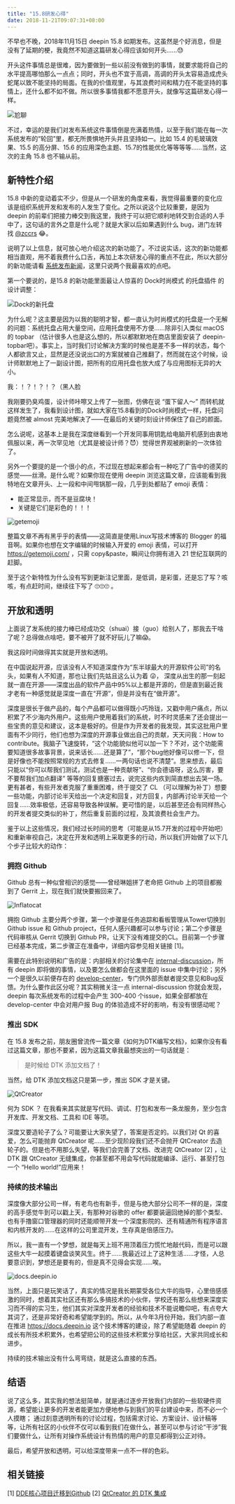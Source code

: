 ```yaml
---
title: "15.8研发心得"
date: 2018-11-21T09:07:31+08:00
---
```


不早也不晚，2018年11月15日 deepin 15.8 如期发布。这虽然是个好消息，但是没有了延期的梗，我竟然不知道这篇研发心得应该如何开头……😓  

开头这件事情总是很难，因为要做到一些以前没有做到的事情，就要求能将自己的水平提高哪怕那么一点点；同时，开头也不宜于高调，高调的开头太容易造成虎头蛇尾以致不能坚持的局面。在我的价值观里，与其浪费时间和精力在不能坚持的事情上，还什么都不如不做。所以很多事情我都不愿意开头，就像写这篇研发心得一样。

![尬聊](https://upload-images.jianshu.io/upload_images/2171923-fad88bbd01959703.png?imageMogr2/auto-orient/strip%7CimageView2/2/w/1240)

不过，幸运的是我们对发布系统这件事情倒是充满着热情，以至于我们能在每一次系统发布的“轮回”里，都无所畏惧地开头并且坚持如一。比如 15.4 的毛玻璃效果、15.5 的高分屏、15.6 的应用深色主题、15.7的性能优化等等等等……当然，这次的主角 15.8 也不输从前。

##  新特性介绍

15.8 中新的变动着实不少，但是从一个研发的角度来看，我觉得最重要的变化应该是组织系统开发和发布的人发生了变化。之所以说这个比较重要，是因为 deepin 的前辈们把接力棒交到我这里，我终于可以把它顺利地转交到合适的人手中了，这句话的言外之意是什么呢？就是大家以后如果遇到什么 bug，进门左转找 [@zccrs](https://github.com/zccrs) 😂。

说明了以上信息，就可放心地介绍这次的新功能了。不过说实话，这次的新功能都相当直观，用不着我费什么口舌，再加上本次研发心得的重点不在此，所以大部分的新功能请看 [系统发布新闻](https://www.deepin.org/2018/11/15/deepin15-8/)，这里只说两个我最喜欢的点吧。

第一个要说的，是15.8 的新功能里面最让人惊喜的 Dock时尚模式 的托盘插件 的设计调整：

![Dock的新托盘](https://upload-images.jianshu.io/upload_images/2171923-a5cc9e913b313dfd.png?imageMogr2/auto-orient/strip%7CimageView2/2/w/1240) 

为什么呢？这主要是因为以我的聪明才智，都一直认为时尚模式的托盘是一个无解的问题：系统托盘占用大量空间，应用托盘使用不方便……除非引入类似 macOS 的 topbar （估计很多人也是这么想的，所以都默默地在商店里面安装了 deepin-topbar吧）。事实上，当时我们讨论解决方案的时候也是差不多一样的状态，每个人都欲言又止，显然是还没说出口的方案就被自己推翻了，然而就在这个时候，设计师默默地上了一副设计图，把所有的应用托盘也放大成了与应用图标无异的大小。

我：！？！？！？（黑人脸

我刚要扔臭鸡蛋，设计师咔嚓又上传了一张图，仿佛在说 “蛋下留人～” 而转机就这样发生了，我看到设计图，就如大家在15.8看到的Dock时尚模式一样，托盘问题竟然被 almost 完美地解决了——在最后的关键时刻设计师保住了自己的颜面。

怎么说呢，这基本上是我在深度继看到一个开发同事用钥匙给电脑开机感到由衷地佩服以来，再一次罕见地（尤其是被设计师？😈）觉得世界观被刷新的一次体验了。

另外一个要提的是一个很小的点，不过现在想起来都会有一种吃了广告中的德芙的感觉——丝滑。是什么呢？如果你现在使用 deepin 浏览这篇文章，应该能看到我特地在文章开头、上一段和中间甩锅那一段，几乎到处都贴了 emoji 表情：

- 能正常显示，而不是豆腐块！
- 关键是它们是彩色的！！！

![getemoji](https://upload-images.jianshu.io/upload_images/2171923-c621e3cd37964183.png?imageMogr2/auto-orient/strip%7CimageView2/2/w/1240)

整篇文章不再有黑乎乎的表情——这简直是使用Linux写技术博客的 Blogger 的福音啊。如果你也想在文字编辑的时候输入开爱的 emoji 表情，可以打开 https://getemoji.com/ ，只需 copy&paste，瞬间让你拥有进入 21 世纪互联网的赶脚。

至于这个新特性为什么没有写到更新注记里面，是低调，是彩蛋，还是忘了写？咳咳，有点赶时间，继续往下写了 🙄🙄🙄 。

## 开放和透明

上面说了发系统的接力棒已经成功交（shuai）接（guo）给别人了，那我去干啥了呢？总得做点啥吧，要不被开了就不好玩儿了嘛😱。

我这段时间做得其实就是开放和透明。

在中国说起开源，应该没有人不知道深度作为“东半球最大的开源软件公司”的名头，如果有人不知道，那也让我们先姑且这么认为着 😜， 深度从出生的那一刻起就一直在开源——深度出品的软件产品中95%以上都是开源的，但是直到最近我才老有一种感觉就是深度一直在“开源”，但是并没有在“做开源”。

深度是很长于做产品的，每个产品都可以做得既小巧玲珑，又戳中用户痛点，所以积累了不少海内外用户。这些用户使用着我们的系统，时不时灵感来了还会提出一些宝贵的意见和建议，这本是极好的。但是作为开发者的我发现，其实这批用户里面有不少同行，他们也想为深度的开源事业做出自己的贡献，天天问我：How to contribute。我脑子飞速旋转，“这个功能貌似他可以加一下？不对，这个功能需要知道很多故事背景，说来话长……还是算了”，“那个bug他好像可以修一下，但是好像也不能按照常规的方式去修复……一两句话也说不清楚”。思来想去，最后只能以“你可以帮我们测试，测试也是一种贡献呀”、“你会德语呀，这么厉害，要不要帮我们加点翻译” 等等的回复搪塞过去，说完这些内疚到简直想出去哭一场。更有甚者，有些开发者克服了重重困难，终于提交了 CL （可以理解为补丁）想要一些功能，内部讨论半天给出一个决定和回复，对方回复，内部再讨论半天给一个回复……效率极低，还容易导致各种误解。更可惜的是，以后甚至还会有同样热心的开发者提交类似的补丁，然后重复前面的过程，及其浪费社会生产力。

鉴于以上这些情况，我们经过长时间的思考（可能是从15.7开发的过程中开始吧）和重新审视自己，决定在开发和透明上采取更多的行动，所以我们开始做了以下几个步子比较大的动作：

### 拥抱 Github

Github 总有一种似曾相识的感觉——曾经琳姐拼了老命把 Github 上的项目都搬到了 Gerrit 上，现在我们就快要搬回来了。

![Inflatocat](https://upload-images.jianshu.io/upload_images/2171923-6dd4e0da32b4f5e4.png?imageMogr2/auto-orient/strip%7CimageView2/2/w/1240)


拥抱 Github 主要分两个步骤，第一个步骤是任务追踪和看板管理从Tower切换到 Github issue 和 Github project，任何人感兴趣都可以参与讨论；第二个步骤是代码审核从 Gerrit 切换到 Github PR，让天下没有难提交的CL。目前第一个步骤已经基本完成，第二步骤正在准备中，详细内容参见相关链接 [1]。

需要在此特别说明和广告的是：内部相关的讨论集中在 [internal-discussion](https://github.com/linuxdeepin/internal-discussion/issues)，所有 deepin 即将做的事情，以及要怎么做都会在这里面的 issue 中集中讨论；另外一个是很久以前便存在的 [develop-center](https://github.com/linuxdeepin/developer-center/issues)，专门供外部贡献者提交意见和Bug反馈。为什么要作此区分呢？其实稍微关注一点 internal-discussion 你就会发现，deepin 每次系统发布的过程中会产生 300-400 个issue，如果全部都放在 develop-center 中会对用户报 Bug 的体验造成不好的影响，有没有很感动呢？

### 推出 SDK

在 15.8 发布之前，朋友圈曾流传一篇文章《如何为DTK编写文档》，如果你没有看过这篇文章，那也不要紧，因为这篇文章我最想突出的一句话就是：

>  是时候给 DTK 添加文档了！

当然，给 DTK 添加文档这只是第一步，推出 SDK 才是关键。

![QtCreator](https://upload-images.jianshu.io/upload_images/2171923-5c6d5e8ccc7f9779.png?imageMogr2/auto-orient/strip%7CimageView2/2/w/1240)


何为 SDK ？ 在我看来其实就是写代码、调试、打包和发布一条龙服务，至少包含开发库、开发文档、工具和 IDE 等项。

深度又要造轮子了么？可能要让大家失望了，答案是否定的。以我们对 Qt 的喜爱，怎么可能抛弃 QtCreator 呢……至少现阶段我们还不会抛开 QtCreator 去造轮子的。但是也不用那么失望，等我们会完善了文档、改进完 QtCreator [2] ，让 DTK 跟 QtCreator 无缝集成，你甚至都不用会写代码就能编译、运行、甚至打包一个 “Hello world!”应用来！

### 持续的技术输出

深度像大部分公司一样，有老鸟也有新手，但是与绝大部分公司不一样的是，深度的高手感觉牛到可以戳上天，有那种对谷歌的 offer 都要装逼回绝掉的那个类型、也有手撸窗口管理器的同时还能顺带开发一个深度影院的、还有精通所有程序语言和内核开发的……在这样的公司里混开发，生存真是倍感压力。

所以，我一直有一个梦想，就是每天上班不用顶着压力慌忙地敲代码，而是可以跟这些大牛一起摸着键盘谈笑风生。终于……我最近过上了这种生活……才怪，人总要意识到，梦想还是要有的，但是真不见得会实现……唉。

![docs.deepin.io](https://upload-images.jianshu.io/upload_images/2171923-788c0fbff6dc7875.png?imageMogr2/auto-orient/strip%7CimageView2/2/w/1240)


当然，上面只是玩笑话了，真实的情况是我长期蒙受各位大牛的指导，心里倍感感激的同时，想着其实社区还有那么多搞技术的小伙伴，学校还有那么些想来深度实习而不得的实习生，他们其实对深度开发者的经验和技术不能说瞻仰吧，有点夸大其词了，还是非常好奇和希望能学到的。所以，从今年3月份开始，我们内部一直在推进 https://docs.deepin.io 这个技术博客的建设，除了希望能随着 deepin 的成长有所技术积累外，也希望把公司的这些技术积累分享给社区，大家共同成长和进步。

持续的技术输出没有什么弯弯绕，就是这么直接的东西。

## 结语

说了这么多，其实我的想法挺简单，就是通过逐步开放我们内部的一些软硬件资源，希望能让更多的开发者能更加方便地参与到我们的平台建设中来，而不必一个人摸瞎； 通过刻意透明所有的讨论过程，包括需求讨论、方案设计、设计稿等等，让所有社区的小伙伴不仅可以看到我们在做什么，甚至可以参与讨论“干涉”我们要做什么，让所有对操作系统设计有热情的用户的意见都得到公正对待。

最后，希望开放和透明，可以给深度带来一点不一样的色彩。

## 相关链接
[1] [DDE核心项目迁移到Github](https://github.com/linuxdeepin/developer-center/issues/631)
[2] [QtCreator 的 DTK 集成](https://github.com/linuxdeepin/internal-discussion/issues/417)